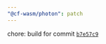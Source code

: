 ```yaml
---
"@cf-wasm/photon": patch
---
```


chore: build for commit [`b7e57c9`](https://github.com/silvia-odwyer/photon/tree/b7e57c9f05adecf1c9356d6a08f86a34ca08a7d0)
